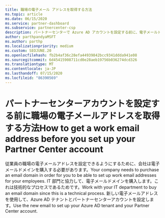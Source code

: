 ```yaml
---
title: 職場の電子メール アドレスを取得する方法
ms.topic: article
ms.date: 06/15/2020
ms.service: partner-dashboard
ms.subservice: partnercenter-csp
description: パートナーセンターで Azure AD アカウントを設定する前に、電子メールドメインの必要性について説明します。 電子メールドメインの購入方法についても説明します。
author: parthpandyaMSFT
ms.author: parthp
ms.localizationpriority: medium
ms.custom: SEOJUNE.20
ms.openlocfilehash: fb2b4af36c28efa44939842bcc9341ddda941e08
ms.sourcegitcommit: 6d45415908711cd0e28aeb19756b036274dcd326
ms.translationtype: MT
ms.contentlocale: ja-JP
ms.lasthandoff: 07/15/2020
ms.locfileid: "86390569"
---
```

# <a name="how-to-get-a-work-email-address-before-you-set-up-your-partner-center-account"></a><span data-ttu-id="ab6c8-104">パートナーセンターアカウントを設定する前に職場の電子メールアドレスを取得する方法</span><span class="sxs-lookup"><span data-stu-id="ab6c8-104">How to get a work email address before you set up your Partner Center account</span></span>

<span data-ttu-id="ab6c8-105">従業員の職場の電子メールアドレスを設定できるようにするために、会社は電子メールドメインを購入する必要があります。</span><span class="sxs-lookup"><span data-stu-id="ab6c8-105">Your company needs to purchase an email domain in order for you to be able to set up work email addresses for your employees.</span></span> <span data-ttu-id="ab6c8-106">IT 部門と協力して、電子メールドメインを購入します。これは技術的なプロセスであるためです。</span><span class="sxs-lookup"><span data-stu-id="ab6c8-106">Work with your IT department to buy an email domain since this is a technical process.</span></span> <span data-ttu-id="ab6c8-107">新しい電子メールアドレスを使用して、Azure AD テナントとパートナーセンターアカウントを設定します。</span><span class="sxs-lookup"><span data-stu-id="ab6c8-107">Use the new email to set up your Azure AD tenant and your Partner Center account.</span></span>
